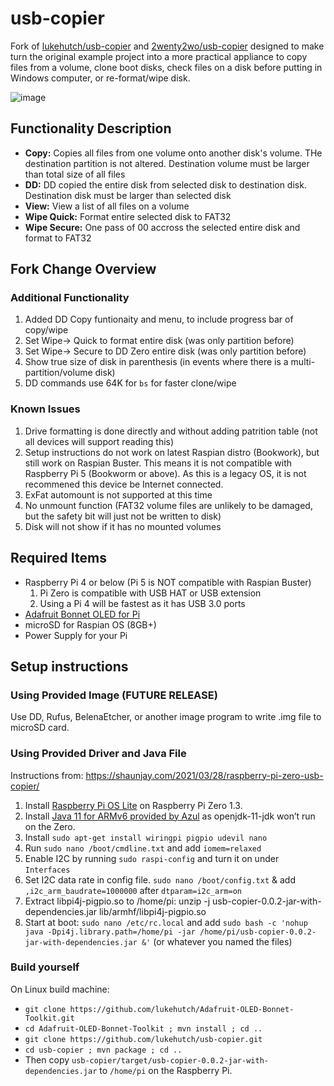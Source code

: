 # usb-copier
Fork of [lukehutch/usb-copier](https://github.com/lukehutch/usb-copier) and [2wenty2wo/usb-copier](https://github.com/2wenty2wo/usb-copier) designed to make turn the original example project into a more practical appliance to copy files from a volume, clone boot disks, check files on a disk before putting in Windows computer, or re-format/wipe disk. 

![image](https://github.com/alvin-000/usb-copier/assets/152043358/ab89898e-d857-4dea-95d7-d55ab86e829e)


## Functionality Description
- **Copy:** Copies all files from one volume onto another disk's volume. THe destination partition is not altered. Destination volume must be larger than total size of all files
- **DD:** DD copied the entire disk from selected disk to destination disk. Destination disk must be larger than selected disk
- **View:** View a list of all files on a volume
- **Wipe Quick:** Format entire selected disk to FAT32
- **Wipe Secure:** One pass of 00 accross the selected entire disk and format to FAT32

## Fork Change Overview
### Additional Functionality
1. Added DD Copy funtionaity and menu, to include progress bar of copy/wipe
2. Set Wipe-> Quick to format entire disk (was only partition before)
3. Set Wipe-> Secure to DD Zero entire disk (was only partition before)
4. Show true size of disk in parenthesis (in events where there is a multi-partition/volume disk)
5. DD commands use 64K for `bs` for faster clone/wipe

### Known Issues
1. Drive formatting is done directly and without adding patrition table (not all devices will support reading this)
2. Setup instructions do not work on latest Raspian distro (Bookwork), but still work on Raspian Buster. This means it is not compatible with Raspberry Pi 5 (Bookworm or above). As this is a legacy OS, it is not recommened this device be Internet connected. 
3. ExFat automount is not supported at this time
4. No unmount function (FAT32 volume files are unlikely to be damaged, but the safety bit will just not be written to disk)
5. Disk will not show if it has no mounted volumes

## Required Items
- Raspberry Pi 4 or below (Pi 5 is NOT compatible with Raspian Buster)
  1. Pi Zero is compatible with USB HAT or USB extension
  2. Using a Pi 4 will be fastest as it has USB 3.0 ports
- [Adafruit Bonnet OLED for Pi](https://www.adafruit.com/product/3531)
- microSD for Raspian OS (8GB+)
- Power Supply for your Pi

## Setup instructions

### Using Provided Image (FUTURE RELEASE)
Use DD, Rufus, BelenaEtcher, or another image program to write .img file to microSD card.

### Using Provided Driver and Java File
Instructions from: https://shaunjay.com/2021/03/28/raspberry-pi-zero-usb-copier/
1. Install [Raspberry Pi OS Lite](https://downloads.raspberrypi.org/raspios_oldstable_lite_armhf/images/raspios_oldstable_lite_armhf-2023-05-03/) on Raspberry Pi Zero 1.3.
2. Install [Java 11 for ARMv6 provided by Azul](https://webtechie.be/post/2020-08-27-azul-zulu-java-11-and-gluon-javafx-11-on-armv6-raspberry-pi/) as openjdk-11-jdk won’t run on the Zero.
3. Install `sudo apt-get install wiringpi pigpio udevil nano`
4. Run `sudo nano /boot/cmdline.txt` and add `iomem=relaxed`
5. Enable I2C by running `sudo raspi-config` and turn it on under `Interfaces`
6. Set I2C data rate in config file. `sudo nano /boot/config.txt` & add `,i2c_arm_baudrate=1000000` after `dtparam=i2c_arm=on`
7. Extract libpi4j-pigpio.so to /home/pi: unzip -j usb-copier-0.0.2-jar-with-dependencies.jar lib/armhf/libpi4j-pigpio.so
8. Start at boot: `sudo nano /etc/rc.local` and add `sudo bash -c 'nohup java -Dpi4j.library.path=/home/pi -jar /home/pi/usb-copier-0.0.2-jar-with-dependencies.jar &'` (or whatever you named the files)

### Build yourself
On Linux build machine:

* `git clone https://github.com/lukehutch/Adafruit-OLED-Bonnet-Toolkit.git`
* `cd Adafruit-OLED-Bonnet-Toolkit ; mvn install ; cd ..`
* `git clone https://github.com/lukehutch/usb-copier.git`
* `cd usb-copier ; mvn package ; cd ..`
* Then copy `usb-copier/target/usb-copier-0.0.2-jar-with-dependencies.jar` to `/home/pi` on the Raspberry Pi.

